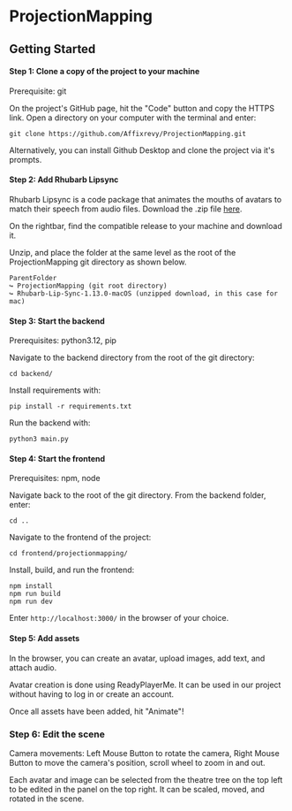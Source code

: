 # ProjectionMapping

## Getting Started

#### Step 1: Clone a copy of the project to your machine

Prerequisite: git

On the project's GitHub page, hit the "Code" button and copy the HTTPS link. Open a directory on your computer with the terminal and enter:

```
git clone https://github.com/Affixrevy/ProjectionMapping.git
```

Alternatively, you can install Github Desktop and clone the project via it's prompts.

#### Step 2: Add Rhubarb Lipsync

Rhubarb Lipsync is a code package that animates the mouths of avatars to match their speech from audio files. Download the .zip file [here](https://github.com/DanielSWolf/rhubarb-lip-sync/releases).

On the rightbar, find the compatible release to your machine and download it.

Unzip, and place the folder at the same level as the root of the ProjectionMapping git directory as shown below.
```
ParentFolder
↪ ProjectionMapping (git root directory)
↪ Rhubarb-Lip-Sync-1.13.0-macOS (unzipped download, in this case for mac)
```

#### Step 3: Start the backend

Prerequisites: python3.12, pip

Navigate to the backend directory from the root of the git directory:

```
cd backend/
```

Install requirements with:

```
pip install -r requirements.txt
```

Run the backend with:

```
python3 main.py
```

#### Step 4: Start the frontend

Prerequisites: npm, node

Navigate back to the root of the git directory. From the backend folder, enter:

```
cd ..
```

Navigate to the frontend of the project:

```
cd frontend/projectionmapping/
```

Install, build, and run the frontend:

```
npm install
npm run build
npm run dev
```

Enter ```http://localhost:3000/``` in the browser of your choice.

#### Step 5: Add assets

In the browser, you can create an avatar, upload images, add text, and attach audio. 

Avatar creation is done using ReadyPlayerMe. It can be used in our project without having to log in or create an account. 

Once all assets have been added, hit "Animate"!

### Step 6: Edit the scene

Camera movements: Left Mouse Button to rotate the camera, Right Mouse Button to move the camera's position, scroll wheel to zoom in and out.

Each avatar and image can be selected from the theatre tree on the top left to be edited in the panel on the top right. It can be scaled, moved, and rotated in the scene.


